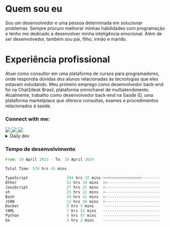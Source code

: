 # Quem sou eu
Sou um desenvolvedor e uma pessoa determinada em solucionar problemas. Sempre procuro melhorar minhas habilidades com programação e tenho me dedicado a desenvolver minha inteligência emocional. Além de ser desenvolvedor, também sou pai, filho, irmão e marido.

# Experiência profissional
Atuei como consultor em uma plataforma de cursos para programadores, onde respondia dúvidas dos alunos relacionadas às tecnologias que eles estavam estudando.
Meu primeiro emprego como desenvolvedor back-end foi na Chat2desk Brasil, plataforma omnichanel de multiatendimento.
Atualmente, trabalho como desenvolvedor back-end na Saúde iD, uma plataforma marketplace que oferece consultas, exames e procedimentos relacionados à saúde.

### Connect with me:
<a href="https://www.linkedin.com/in/theusmoreira" target="_blank" >
<img src="https://img.shields.io/badge/linkedin-%230077B5.svg?&style=for-the-badge&logo=linkedin&logoColor=white ">
</a>
<a href="https://www.instagram.com/matheus.s.moreira/" target="_blank">
<img src="https://img.shields.io/badge/instagram-%23E4405F.svg?&style=for-the-badge&logo=instagram&logoColor=white">
</a>
<a href="mailto:matheussm301@gmail.com"  target="_blank">
<img src="https://img.shields.io/badge/gmail-%23E4405F.svg?&style=for-the-badge&logo=gmail&logoColor=white">
</a>


<details>
  <summary>Daily dev </summary>
<p>
  <a href="https://app.daily.dev/matheussantos"><img src="https://github.com/matheus-santos-moreira/matheus-santos-moreira/blob/master/devcard.svg" width="200" alt="Matheus Santos's Dev Card"/></a>
 </p>
</details>

<h3>Tempo de desenvolvimento</h3>

<!--START_SECTION:waka-->

```rust
From: 19 April 2023 - To: 18 April 2024

Total Time: 529 hrs 45 mins

TypeScript                 394 hrs 32 mins >>>>>>>>>>>>>>>>>--------   67.88 %
Other                      51 hrs 30 mins  >>-----------------------   08.86 %
JavaScript                 27 hrs 25 mins  >------------------------   04.72 %
sh                         25 hrs 22 mins  >------------------------   04.36 %
Bash                       24 hrs 41 mins  >------------------------   04.25 %
JSON                       12 hrs 24 mins  >------------------------   02.14 %
Docker                     9 hrs 5 mins    -------------------------   01.56 %
YAML                       7 hrs 52 mins   -------------------------   01.36 %
Python                     4 hrs 47 mins   -------------------------   00.82 %
Go                         4 hrs 2 mins    -------------------------   00.69 %
```

<!--END_SECTION:waka-->
